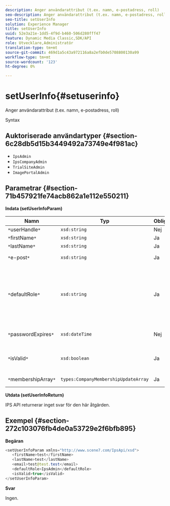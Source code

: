 ```yaml
---
description: Anger användarattribut (t.ex. namn, e-postadress, roll)
seo-description: Anger användarattribut (t.ex. namn, e-postadress, roll)
seo-title: setUserInfo
solution: Experience Manager
title: setUserInfo
uuid: 52e3a21e-1dd5-4f9d-b460-506d280fff47
feature: Dynamic Media Classic,SDK/API
role: Utvecklare,Administratör
translation-type: tm+mt
source-git-commit: 469d1a5c43a972116a8a2efb0de5708800130a99
workflow-type: tm+mt
source-wordcount: '123'
ht-degree: 0%

---
```



# setUserInfo{#setuserinfo}

Anger användarattribut (t.ex. namn, e-postadress, roll)

Syntax

## Auktoriserade användartyper {#section-6c28db5d15b3449492a73749e4f981ac}

* `IpsAdmin`
* `IpsCompanyAdmin`
* `TrialSiteAdmin`
* `ImagePortalAdmin`

## Parametrar {#section-71b457921fe74acb862a1e112e550211}

**Indata (setUserInfoParam)**

| Namn | Typ | Obligatoriskt | Beskrivning |
|---|---|---|---|
| `*`userHandle`*` | `xsd:string` | Nej | Användarhandtag. |
| `*`firstName`*` | `xsd:string` | Ja | Förnamn. |
| `*`lastName`*` | `xsd:string` | Ja | Efternamn. |
| `*`e-post`*` | `xsd:string` | Ja | E-post från användare. |
| `*`defaultRole`*` | `xsd:string` | Ja | Anger rollen för en användare i varje företag de tillhör. Observera dock att `IpsAdmin`-rollen åsidosätter andra inställningar per företag. |
| `*`passwordExpires`*` | `xsd:dateTime` | Nej | Ange förfallodatum för lösenord. |
| `*`isValid`*` | `xsd:boolean` | Ja | Avgör om användaren är en giltig IPS-användare. |
| `*`membershipArray`*` | `types:CompanyMembershipUpdateArray` | Ja | En array med företagshandtag. |

**Utdata (setUserInfoReturn)**

IPS API returnerar inget svar för den här åtgärden.

## Exempel {#section-272c103076fb4de0a53729e2f6bfb895}

**Begäran**

```java
<setUserInfoParam xmlns="http://www.scene7.com/IpsApi/xsd">
   <firstName>test</firstName>
   <lastName>test</lastName>
   <email>test@test.test</email>
   <defaultRole>IpsAdmin</defaultRole>
   <isValid>true</isValid>
</setUserInfoParam>
```

**Svar**

Ingen.

